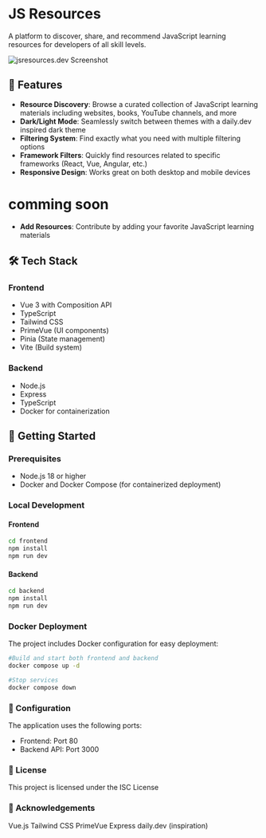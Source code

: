 # JS Resources

A platform to discover, share, and recommend JavaScript learning resources for developers of all skill levels.

![jsresources.dev Screenshot](https://via.placeholder.com/800x400?text=JS+Resources+Screenshot)

## 🌟 Features

- **Resource Discovery**: Browse a curated collection of JavaScript learning materials including websites, books, YouTube channels, and more
- **Dark/Light Mode**: Seamlessly switch between themes with a daily.dev inspired dark theme
- **Filtering System**: Find exactly what you need with multiple filtering options
- **Framework Filters**: Quickly find resources related to specific frameworks (React, Vue, Angular, etc.)
- **Responsive Design**: Works great on both desktop and mobile devices

# comming soon
- **Add Resources**: Contribute by adding your favorite JavaScript learning materials

## 🛠️ Tech Stack

### Frontend
- Vue 3 with Composition API
- TypeScript
- Tailwind CSS
- PrimeVue (UI components)
- Pinia (State management)
- Vite (Build system)

### Backend
- Node.js
- Express
- TypeScript
- Docker for containerization

## 🚀 Getting Started

### Prerequisites
- Node.js 18 or higher
- Docker and Docker Compose (for containerized deployment)

### Local Development

#### Frontend
```bash
cd frontend
npm install
npm run dev
```

#### Backend
```bash
cd backend
npm install
npm run dev
```

### Docker Deployment

The project includes Docker configuration for easy deployment:
```bash
#Build and start both frontend and backend
docker compose up -d

#Stop services
docker compose down
```

### 🔧 Configuration
The application uses the following ports:
- Frontend: Port 80
- Backend API: Port 3000

### 📄 License
This project is licensed under the ISC License

### 🙏 Acknowledgements
Vue.js
Tailwind CSS
PrimeVue
Express
daily.dev (inspiration)